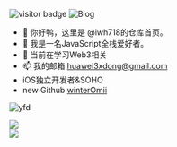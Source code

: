

![visitor badge](https://visitor-badge.glitch.me/badge?page_id=iwh718.visitor-badge&left_color=SlateGray&right_color=green&left_text=HelloVisitors) 
![Blog](https://stats.justsong.cn/api/website/?url=http://blog.wa-jjr.top&style=flat&logo=github)

- 👋 你好鸭，这里是 @iwh718的仓库首页。
- 👀 我是一名JavaScript全栈爱好者。
- 🌱 当前在学习Web3相关
- 📫 我的邮箱 huawei3xdong@gmail.com
- iOS独立开发者&SOHO
- new Github  [winterOmii](https://github.com/iwh718)





![yfd](https://stats.justsong.cn/api/csdn?id=u010913414)

<div style="display: inline-block;width: 50%;">
		<div style="display: inline-block">
			<img align="center" src="https://github-readme-stats.vercel.app/api/top-langs/?username=iwh718&langs_count=6&layout=compact" />
		</div>
		<br>
		<div>
			<img align="center" src="https://github-readme-streak-stats.herokuapp.com/?user=iwh718&theme=solarized-light&hide_border=false" />
		</div>
</div>


	







<!---
winterOmii/winterOmii is a ✨ special ✨ repository because its `README.md` (this file) appears on your GitHub profile.
You can click the Preview link to take a look at your changes.
--->

<!--![Snake animation](https://github.com/iwh718/iwh718/blob/output/github-contribution-grid-snake.svg)-->
